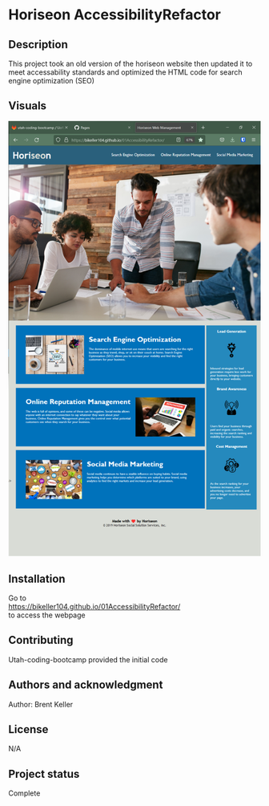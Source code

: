 # Horiseon AccessibilityRefactor


## Description
This project took an old version of the horiseon website then updated it to meet accessability standards and optimized the HTML code for search engine optimization (SEO)


## Visuals


![Horiseon Webpage](./Final%20Screenshot.png)

## Installation
Go to <br/> https://bikeller104.github.io/01AccessibilityRefactor/  <br/>to access the webpage


## Contributing
Utah-coding-bootcamp provided the initial code

## Authors and acknowledgment
Author: Brent Keller

## License
N/A

## Project status
Complete
